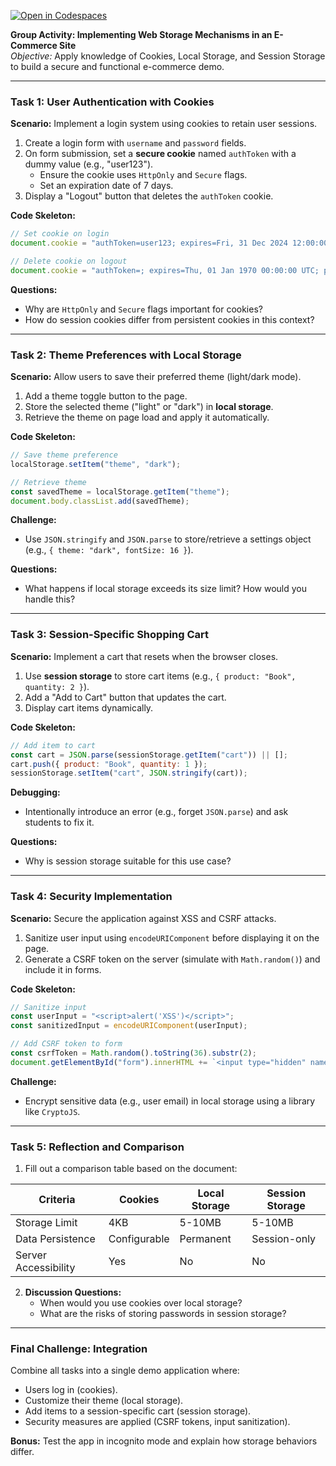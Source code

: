 [![Open in Codespaces](https://classroom.github.com/assets/launch-codespace-2972f46106e565e64193e422d61a12cf1da4916b45550586e14ef0a7c637dd04.svg)](https://classroom.github.com/open-in-codespaces?assignment_repo_id=18764283)

**Group Activity: Implementing Web Storage Mechanisms in an E-Commerce Site**  
*Objective:* Apply knowledge of Cookies, Local Storage, and Session Storage to build a secure and functional e-commerce demo.  

---

### **Task 1: User Authentication with Cookies**  
**Scenario:** Implement a login system using cookies to retain user sessions.  
1. Create a login form with `username` and `password` fields.  
2. On form submission, set a **secure cookie** named `authToken` with a dummy value (e.g., "user123").  
   - Ensure the cookie uses `HttpOnly` and `Secure` flags.  
   - Set an expiration date of 7 days.  
3. Display a "Logout" button that deletes the `authToken` cookie.  

**Code Skeleton:**  
```javascript
// Set cookie on login
document.cookie = "authToken=user123; expires=Fri, 31 Dec 2024 12:00:00 UTC; Secure; HttpOnly; path=/";

// Delete cookie on logout
document.cookie = "authToken=; expires=Thu, 01 Jan 1970 00:00:00 UTC; path=/";
```

**Questions:**  
- Why are `HttpOnly` and `Secure` flags important for cookies?  
- How do session cookies differ from persistent cookies in this context?  

---

### **Task 2: Theme Preferences with Local Storage**  
**Scenario:** Allow users to save their preferred theme (light/dark mode).  
1. Add a theme toggle button to the page.  
2. Store the selected theme ("light" or "dark") in **local storage**.  
3. Retrieve the theme on page load and apply it automatically.  

**Code Skeleton:**  
```javascript
// Save theme preference
localStorage.setItem("theme", "dark");

// Retrieve theme
const savedTheme = localStorage.getItem("theme");
document.body.classList.add(savedTheme);
```

**Challenge:**  
- Use `JSON.stringify` and `JSON.parse` to store/retrieve a settings object (e.g., `{ theme: "dark", fontSize: 16 }`).  

**Questions:**  
- What happens if local storage exceeds its size limit? How would you handle this?  

---

### **Task 3: Session-Specific Shopping Cart**  
**Scenario:** Implement a cart that resets when the browser closes.  
1. Use **session storage** to store cart items (e.g., `{ product: "Book", quantity: 2 }`).  
2. Add a "Add to Cart" button that updates the cart.  
3. Display cart items dynamically.  

**Code Skeleton:**  
```javascript
// Add item to cart
const cart = JSON.parse(sessionStorage.getItem("cart")) || [];
cart.push({ product: "Book", quantity: 1 });
sessionStorage.setItem("cart", JSON.stringify(cart));
```

**Debugging:**  
- Intentionally introduce an error (e.g., forget `JSON.parse`) and ask students to fix it.  

**Questions:**  
- Why is session storage suitable for this use case?  

---

### **Task 4: Security Implementation**  
**Scenario:** Secure the application against XSS and CSRF attacks.  
1. Sanitize user input using `encodeURIComponent` before displaying it on the page.  
2. Generate a CSRF token on the server (simulate with `Math.random()`) and include it in forms.  

**Code Skeleton:**  
```javascript
// Sanitize input
const userInput = "<script>alert('XSS')</script>";
const sanitizedInput = encodeURIComponent(userInput);

// Add CSRF token to form
const csrfToken = Math.random().toString(36).substr(2);
document.getElementById("form").innerHTML += `<input type="hidden" name="csrfToken" value="${csrfToken}">`;
```

**Challenge:**  
- Encrypt sensitive data (e.g., user email) in local storage using a library like `CryptoJS`.  

---

### **Task 5: Reflection and Comparison**  
1. Fill out a comparison table based on the document:  

| Criteria          | Cookies          | Local Storage    | Session Storage  |  
|-------------------|------------------|------------------|------------------|  
| Storage Limit     | 4KB              | 5-10MB           | 5-10MB           |  
| Data Persistence  | Configurable     | Permanent        | Session-only     |  
| Server Accessibility | Yes            | No               | No               |  

2. **Discussion Questions:**  
   - When would you use cookies over local storage?  
   - What are the risks of storing passwords in session storage?  

---

### **Final Challenge: Integration**  
Combine all tasks into a single demo application where:  
- Users log in (cookies).  
- Customize their theme (local storage).  
- Add items to a session-specific cart (session storage).  
- Security measures are applied (CSRF tokens, input sanitization).  

**Bonus:** Test the app in incognito mode and explain how storage behaviors differ.  
